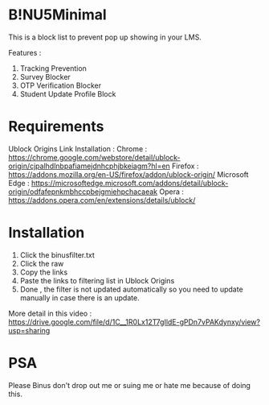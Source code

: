 # B!NU5Minimal
This is a block list to prevent pop up showing in your LMS.

Features :
1. Tracking Prevention
2. Survey Blocker
3. OTP Verification Blocker
4. Student Update Profile Block

# Requirements
Ublock Origins
Link Installation : 
Chrome : https://chrome.google.com/webstore/detail/ublock-origin/cjpalhdlnbpafiamejdnhcphjbkeiagm?hl=en
Firefox : https://addons.mozilla.org/en-US/firefox/addon/ublock-origin/
Microsoft Edge : https://microsoftedge.microsoft.com/addons/detail/ublock-origin/odfafepnkmbhccpbejgmiehpchacaeak
Opera : https://addons.opera.com/en/extensions/details/ublock/

# Installation
1. Click the binusfilter.txt
2. Click the raw
3. Copy the links
4. Paste the links to filtering list in Ublock Origins
5. Done , the filter is not updated automatically so you need to update manually in case there is an update.

More detail in this video : https://drive.google.com/file/d/1C__1R0Lx12T7gIldE-gPDn7vPAKdynxy/view?usp=sharing


# PSA
Please Binus don't drop out me or suing me or hate me because of doing this.
